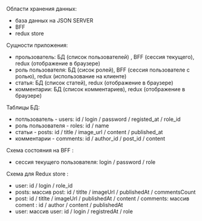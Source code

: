 Области хранения данных:

- база данных на JSON SERVER
- BFF
- redux store

Сущности приложения:

- прользователь: БД (список пользователей) , BFF (сессия текущего), redux (отображение в браузере)
- роль пользователя: БД (сисок ролей), BFF (сессия пользователе с ролью), redux (использование на клиенте)
- статья: БД (список статей), redux (отображение в браузере)
- комментарии: БД (список комментариев), redux (отображение в браузере)

Таблицы БД:

- потльзователь - users: id / login / password / registed_at / role_id
- роль пользователя - roles: id / name
- статьи - posts: id / title / image_url / content / published_at
- комментарии - comments: id / author_id / post_id / content

Схема состояния на BFF :

- сессия текущего пользователя: login / password / role

Схема для Rеdux store :

- user: id / login / role_id
- posts: массив post: id / titlte / imageUrl / publishedAt / commentsCount
- post: id / titlte / imageUrl / publishedAt / content / comments: массив coment : id / author / content / publishedAt
- user: массив user: id / login / registredAt / role

